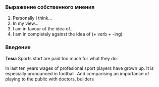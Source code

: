 ### Выражение собственного мнения
1. Personally i think...
2. In my view... 
3. I  am in favour of the idea of...
4. I am in completely against the idea of (+ verb + -ing)

### Введение
**Тема**
Sports start are paid too much for what they do.

In last ten years wages of profesional sport players have grown up. It is especially pronounced in football. And comparising an importance of playing to the public with doctors, builders